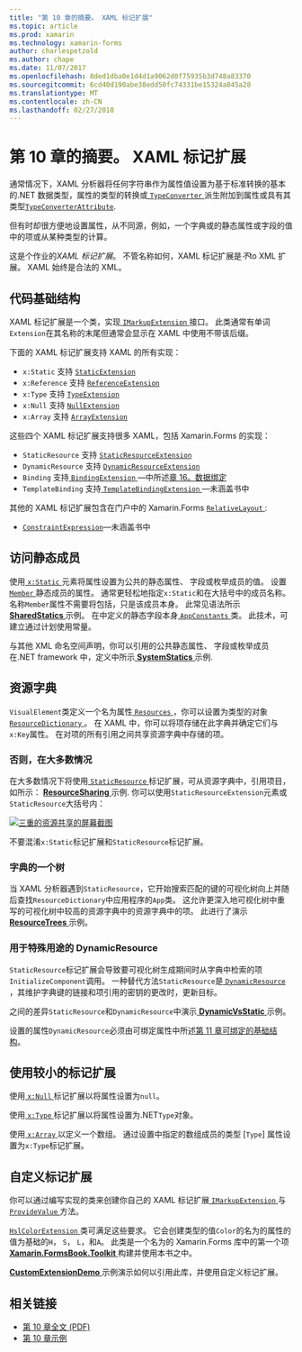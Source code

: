 ```yaml
---
title: "第 10 章的摘要。 XAML 标记扩展"
ms.topic: article
ms.prod: xamarin
ms.technology: xamarin-forms
author: charlespetzold
ms.author: chape
ms.date: 11/07/2017
ms.openlocfilehash: 8ded1dba0e1d4d1a9062d0f75935b3d748a83370
ms.sourcegitcommit: 6cd40d190abe38edd50fc74331be15324a845a28
ms.translationtype: MT
ms.contentlocale: zh-CN
ms.lasthandoff: 02/27/2018
---
```

# <a name="summary-of-chapter-10-xaml-markup-extensions"></a>第 10 章的摘要。 XAML 标记扩展

通常情况下，XAML 分析器将任何字符串作为属性值设置为基于标准转换的基本的.NET 数据类型，属性的类型的转换或[ `TypeConverter` ](https://developer.xamarin.com/api/type/Xamarin.Forms.TypeConverter/)派生附加到属性或具有其类型[`TypeConverterAttribute`](https://developer.xamarin.com/api/type/Xamarin.Forms.TypeConverterAttribute/).

但有时却很方便地设置属性，从不同源，例如，一个字典或的静态属性或字段的值中的项或从某种类型的计算。

这是个作业的*XAML 标记扩展*。 不管名称如何，XAML 标记扩展是*不*to XML 扩展。 XAML 始终是合法的 XML。

## <a name="the-code-infrastructure"></a>代码基础结构

XAML 标记扩展是一个类，实现[ `IMarkupExtension` ](https://developer.xamarin.com/api/type/Xamarin.Forms.Xaml.IMarkupExtension/)接口。 此类通常有单词`Extension`在其名称的末尾但通常会显示在 XAML 中使用不带该后缀。

下面的 XAML 标记扩展支持 XAML 的所有实现：

- `x:Static` 支持 [`StaticExtension`](https://developer.xamarin.com/api/type/Xamarin.Forms.Xaml.StaticExtension/)
- `x:Reference` 支持 [`ReferenceExtension`](https://developer.xamarin.com/api/type/Xamarin.Forms.Xaml.ReferenceExtension/)
- `x:Type` 支持 [`TypeExtension`](https://developer.xamarin.com/api/type/Xamarin.Forms.Xaml.TypeExtension/)
- `x:Null` 支持 [`NullExtension`](https://developer.xamarin.com/api/type/Xamarin.Forms.Xaml.NullExtension/)
- `x:Array` 支持 [`ArrayExtension`](https://developer.xamarin.com/api/type/Xamarin.Forms.Xaml.ArrayExtension/)

这些四个 XAML 标记扩展支持很多 XAML，包括 Xamarin.Forms 的实现：

- `StaticResource` 支持 [`StaticResourceExtension`](https://developer.xamarin.com/api/type/Xamarin.Forms.Xaml.StaticResourceExtension/)
- `DynamicResource` 支持 [`DynamicResourceExtension`](https://developer.xamarin.com/api/type/Xamarin.Forms.Xaml.DynamicResourceExtension/)
- `Binding` 支持[ `BindingExtension` ](https://developer.xamarin.com/api/type/Xamarin.Forms.Xaml.BindingExtension/)&mdash;中所述[章 16。数据绑定](#chapter16)
- `TemplateBinding` 支持[ `TemplateBindingExtension` ](https://developer.xamarin.com/api/type/Xamarin.Forms.Xaml.TemplateBindingExtension/)&mdash;未涵盖书中

其他的 XAML 标记扩展包含在门户中的 Xamarin.Forms [ `RelativeLayout` ](https://developer.xamarin.com/api/type/Xamarin.Forms.RelativeLayout/):

- [`ConstraintExpression`](https://developer.xamarin.com/api/type/Xamarin.Forms.ConstraintExpression/)&mdash;未涵盖书中

## <a name="accessing-static-members"></a>访问静态成员

使用[ `x:Static` ](https://developer.xamarin.com/api/type/Xamarin.Forms.Xaml.StaticExtension/)元素将属性设置为公共的静态属性、 字段或枚举成员的值。 设置[ `Member` ](https://developer.xamarin.com/api/property/Xamarin.Forms.Xaml.StaticExtension.Member/)静态成员的属性。 通常更轻松地指定`x:Static`和在大括号中的成员名称。 名称`Member`属性不需要将包括，只是该成员本身。 此常见语法所示[ **SharedStatics** ](https://github.com/xamarin/xamarin-forms-book-samples/tree/master/Chapter10/SharedStatics)示例。 在中定义的静态字段本身[ `AppConstants` ](https://github.com/xamarin/xamarin-forms-book-samples/blob/master/Chapter10/SharedStatics/SharedStatics/SharedStatics/AppConstants.cs)类。 此技术，可建立通过计划使用常量。

与其他 XML 命名空间声明，你可以引用的公共静态属性、 字段或枚举成员在.NET framework 中，定义中所示[ **SystemStatics** ](https://github.com/xamarin/xamarin-forms-book-samples/tree/master/Chapter10/SystemStatics)示例.

## <a name="resource-dictionaries"></a>资源字典

`VisualElement`类定义一个名为属性[ `Resources` ](https://developer.xamarin.com/api/property/Xamarin.Forms.VisualElement.Resources/) ，你可以设置为类型的对象[ `ResourceDictionary` ](https://developer.xamarin.com/api/type/Xamarin.Forms.ResourceDictionary/)。 在 XAML 中，你可以将项存储在此字典并确定它们与`x:Key`属性。 在对项的所有引用之间共享资源字典中存储的项。

### <a name="staticresource-for-most-purposes"></a>否则，在大多数情况

在大多数情况下将使用[ `StaticResource` ](https://developer.xamarin.com/api/type/Xamarin.Forms.Xaml.StaticResourceExtension/)标记扩展，可从资源字典中，引用项目，如所示： [ **ResourceSharing** ](https://github.com/xamarin/xamarin-forms-book-samples/tree/master/Chapter10/ResourceSharing)示例. 你可以使用`StaticResourceExtension`元素或`StaticResource`大括号内：

[![三重的资源共享的屏幕截图](images/ch10fg03-small.png "资源共享")](images/ch10fg03-large.png "资源共享")

不要混淆`x:Static`标记扩展和`StaticResource`标记扩展。

### <a name="a-tree-of-dictionaries"></a>字典的一个树

当 XAML 分析器遇到`StaticResource`，它开始搜索匹配的键的可视化树向上并随后查找`ResourceDictionary`中应用程序的`App`类。 这允许更深入地可视化树中重写的可视化树中较高的资源字典中的资源字典中的项。 此进行了演示[ **ResourceTrees** ](https://github.com/xamarin/xamarin-forms-book-samples/tree/master/Chapter10/ResourceTrees)示例。

### <a name="dynamicresource-for-special-purposes"></a>用于特殊用途的 DynamicResource

`StaticResource`标记扩展会导致要可视化树生成期间时从字典中检索的项`InitializeComponent`调用。 一种替代方法`StaticResource`是[ `DynamicResource` ](https://developer.xamarin.com/api/type/Xamarin.Forms.Xaml.DynamicResourceExtension/)，其维护字典键的链接和项引用的密钥的更改时，更新目标。

之间的差异`StaticResource`和`DynamicResource`中演示[ **DynamicVsStatic** ](https://github.com/xamarin/xamarin-forms-book-samples/tree/master/Chapter10/DynamicVsStatic)示例。

设置的属性`DynamicResource`必须由可绑定属性中所述[第 11 章可绑定的基础结构](chapter11.md)。

## <a name="lesser-used-markup-extensions"></a>使用较小的标记扩展

使用[ `x:Null` ](https://developer.xamarin.com/api/type/Xamarin.Forms.Xaml.NullExtension/)标记扩展以将属性设置为`null`。

使用[ `x:Type` ](https://developer.xamarin.com/api/type/Xamarin.Forms.Xaml.TypeExtension/)标记扩展以将属性设置为.NET`Type`对象。

使用[ `x:Array` ](https://developer.xamarin.com/api/type/Xamarin.Forms.Xaml.ArrayExtension/)以定义一个数组。 通过设置中指定的数组成员的类型 [`Type`] 属性设置为`x:Type`标记扩展。

## <a name="a-custom-markup-extension"></a>自定义标记扩展

你可以通过编写实现的类来创建你自己的 XAML 标记扩展[ `IMarkupExtension` ](https://developer.xamarin.com/api/type/Xamarin.Forms.Xaml.IMarkupExtension/)与[ `ProvideValue` ](https://developer.xamarin.com/api/member/Xamarin.Forms.Xaml.IMarkupExtension.ProvideValue/p/System.IServiceProvider/)方法。

[ `HslColorExtension` ](https://github.com/xamarin/xamarin-forms-book-samples/blob/master/Libraries/Xamarin.FormsBook.Toolkit/Xamarin.FormsBook.Toolkit/HslColorExtension.cs)类可满足这些要求。 它会创建类型的值`Color`的名为的属性的值为基础的`H`， `S`， `L`，和`A`。 此类是一个名为的 Xamarin.Forms 库中的第一个项[ **Xamarin.FormsBook.Toolkit** ](https://github.com/xamarin/xamarin-forms-book-samples/tree/master/Libraries/Xamarin.FormsBook.Toolkit)构建并使用本书之中。

[ **CustomExtensionDemo** ](https://github.com/xamarin/xamarin-forms-book-samples/tree/master/Chapter10/CustomExtensionDemo)示例演示如何以引用此库，并使用自定义标记扩展。



## <a name="related-links"></a>相关链接

- [第 10 章全文 (PDF)](https://download.xamarin.com/developer/xamarin-forms-book/XamarinFormsBook-Ch10-Apr2016.pdf)
- [第 10 章示例](https://github.com/xamarin/xamarin-forms-book-samples/tree/master/Chapter10)
